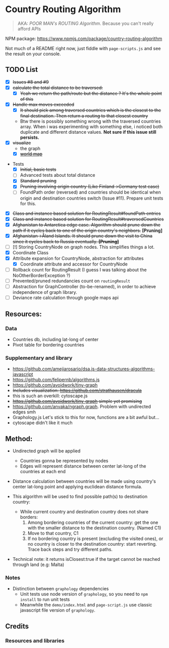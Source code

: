 # Country Routing Algorithm 

>AKA: *POOR MAN's ROUTING Algorithm*. Because you can't really afford APIs

NPM package: https://www.npmjs.com/package/country-routing-algorithm


Not much of a README right now, just fiddle with `page-scripts.js` and see the result on your console.

## TODO List

- [X] ~~Issues #8 and #9~~
- [X] ~~calculate the total distance to be traversed:~~
  - [X] ~~Yeah we return the path/route but the distance ? It's the whole point of this~~
- [X] ~~Handle max moves exceeded~~
  - [X] ~~It should pick among traversed countries which is the closest to the final destination. Then return a routing to that closest country~~
  - Btw there is possibly something wrong with the traversed countries array. When i was experimenting with something else, i noticed both duplicate and different distance values. **Not sure if this issue still persists.**
- [X] ~~visualize~~
  - the graph
  - [X] ~~[world map](https://skywarth.github.io/country-routing-algorithm-demo-vue/)~~
- Tests
  - [X] ~~Initial, basic tests~~
  - [ ] Advanced tests about total distance
  - [X] ~~Standard pruning~~
  - [X] ~~Pruning involving origin country (Like Finland->Germany test case)~~
  - [ ] FoundPath order (reversed) and countries should be identical when origin and destination countries switch (Issue #11). Prepare unit tests for this.
- [X] ~~Class and instance based solution for RoutingResult#foundPath entries~~
- [X] ~~Class and instance based solution for RoutingResult#traversedCountries~~
- [X] ~~Afghanistan to Antarctica edge case. Algorithm should prune down the path if it cycles back to one of the origin country's neighbors.~~ **[Pruning]**
- [X] ~~Afghanistan->Åland Islands. It should prune down the visit to China since it cycles back to Russia eventually. **[Pruning]**~~
- [ ] [!] Storing CountryNode on graph nodes. This simplifies things a lot.
- [X] Coordinate Class
- [X] Attribute expansion for CountryNode, abstraction for attributes
  - [X] Coordinate attribute and accessor for CountryNode
- [ ] Rollback count for RoutingResult (I guess I was talking about the NoOtherBorderException ?)
- [ ] Prevented/pruned redundancies count on `routingResult`
- [ ] Abstraction for GraphController (to-be-renamed), in order to achieve independence of graph library.
- [ ] Deviance rate calculation through google maps api

## Resources:

### Data
- Countries db, including lat-long of center
- Pivot table for bordering countries

### Supplementary and library
- https://github.com/amejiarosario/dsa.js-data-structures-algorithms-javascript
- https://github.com/felipernb/algorithms.js
- https://github.com/avoidwork/tiny-graph
- ~~Includes visualization: https://github.com/strathausen/dracula~~
- this is such an overkill: cytoscape.js
- ~~https://github.com/avoidwork/tiny-graph simple yet promising~~
- https://github.com/anvaka/ngraph.graph. Problem with undirected edges smh
- Graphology.js Let's stick to this for now, functions are a bit awful but...
- cytoscape didn't like it much

## Method:
- Undirected graph will be applied
  - Countries gonna be represented by nodes
  - Edges will represent distance between center lat-long of the countries at each end
- Distance calculation between countries will be made using country's center lat-long point and applying euclidean distance formula. 
- This algorithm will be used to find possible path(s) to destination country:

  - While current country and destination country does not share borders: 
    1. Among bordering countries of the current country: get the one with the smaller distance to the destination country. (Named C1)
    2. Move to that country, C1
    3. If no bordering country is present (excluding the visited ones), or no country is closer to the destination country: start reverting. Trace back steps and try different paths.


- Technical note: it returns isClosest:true if the target cannot be reached through land (e.g: Malta)

### Notes
- Distinction between `graphology` dependencies
  - Unit tests use node version of `graphology`, so you need to `npm install` to run unit tests
  - Meanwhile the `demo/index.html` and `page-script.js` use classic javascript file version of `graphology`. 

## Credits
### Resources and libraries
